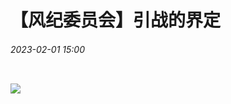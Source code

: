 <link rel="stylesheet" type="text/css" href="https://qg46.github.io/bilibili/_res/style.css">

# 【风纪委员会】引战的界定
###### 2023-02-01 15:00
<div><img src="https://qg46.github.io/bilibili/article/mgid1/80715188684ffe0a179f0d54b6a11c9508a8a77d.jpg" class="round_icon" alt=""></div>

![](https://qg46.github.io/bilibili/article/mgid1/151c4482280b34e914c51fccfe5b857cff8d61c6.jpg)


